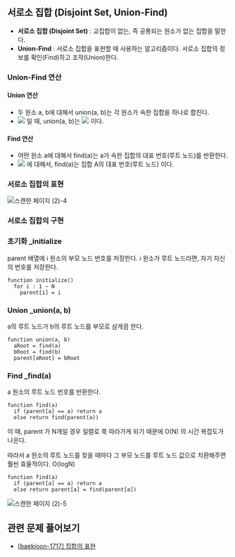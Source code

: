 ## 서로소 집합 (Disjoint Set, Union-Find)

- **서로소 집합 (Disjoint Set)** : 교집합이 없는, 즉 공통되는 원소가 없는 집합을 말한다. 
- **Union-Find** : 서로소 집합을 표현할 때 사용하는 알고리즘이다.
  서로소 집합의 정보를 확인(Find)하고 조작(Union)한다.

### Union-Find 연산

#### Union 연산

- 두 원소 a, b에 대해서 union(a, b)는 각 원소가 속한 집합을 하나로 합친다.
- <img src="https://render.githubusercontent.com/render/math?math=a \in A, b \in B"> 일 때, union(a, b)는 <img src="https://render.githubusercontent.com/render/math?math=A \cup B"> 이다.

#### Find 연산

- 어떤 원소 a에 대해서 find(a)는 a가 속한 집합의 대표 번호(루트 노드)를 반환한다.
- <img src="https://render.githubusercontent.com/render/math?math=a \in A"> 에 대해서, find(a)는 집합 A의 대표 번호(루트 노드) 이다.

### 서로소 집합의 표현

![스캔한 페이지 (2)-4](https://user-images.githubusercontent.com/22045163/90507278-9df76d80-e190-11ea-8b20-58feb465dee9.jpg)

### 서로소 집합의 구현

### 초기화 _initialize

parent 배열에 i 원소의 부모 노드 번호를 저장한다. 
i 원소가 루트 노드라면, 자기 자신의 번호를 저장한다.

```
function initialize()
  for i : 1 ~ N
    parent[i] = i
```

### Union _union(a, b)

a의 루트 노드가 b의 루트 노드를 부모로 삼게끔 한다.

```
function union(a, b)
  aRoot = find(a)
  bRoot = find(b)
  parent[aRoot] = bRoot
```

### Find _find(a)

a 원소의 루트 노드 번호를 반환한다.

```
function find(a)
  if (parent[a] == a) return a
  else return find(parent(a))
```

이 때, parent 가 N개일 경우 일렬로 쭉 따라가게 되기 때문에 O(N) 의 시간 복잡도가 나온다.

따라서 a 원소의 루트 노드를 찾을 때마다 그 부모 노드를 루트 노드 값으로 치환해주면 훨씬 효율적이다. O(logN)

```
function find(a)
  if (parent[a] == a) return a
  else return parent[a] = find(parent[a])
```

![스캔한 페이지 (2)-5](https://user-images.githubusercontent.com/22045163/90507891-9f756580-e191-11ea-9dd2-df5bc7147f4a.jpg)

## 관련 문제 풀어보기

- [[baekjoon-1717] 집합의 표현](https://github.com/Seogeurim/Algorithm-practice/blob/master/src/Graph/P1717)